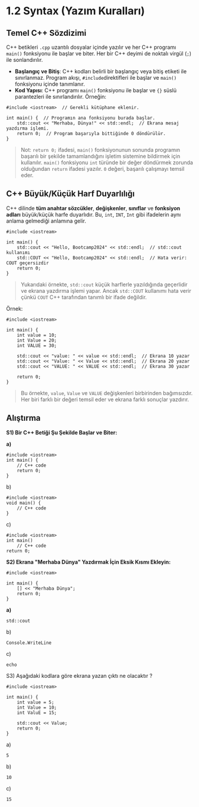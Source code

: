 # 1.2 Syntax (Yazım Kuralları)

## **Temel C++ Sözdizimi**

C++ betikleri `.cpp` uzantılı dosyalar içinde yazılır ve her C++ programı `main()` fonksiyonu ile başlar ve biter. Her bir C++ deyimi de noktalı virgül (`;`) ile sonlandırılır.

* **Başlangıç ve Bitiş**: C++ kodları belirli bir başlangıç veya bitiş etiketi ile sınırlanmaz. Program akışı, `#include`direktifleri ile başlar ve `main()` fonksiyonu içinde tanımlanır.
* **Kod Yapısı**: C++ programı `main()` fonksiyonu ile başlar ve `{}` süslü parantezleri ile sınırlandırılır. Örneğin:

```
#include <iostream>  // Gerekli kütüphane eklenir.

int main() {  // Programın ana fonksiyonu burada başlar.
    std::cout << "Merhaba, Dünya!" << std::endl;  // Ekrana mesaj yazdırma işlemi.
    return 0;  // Program başarıyla bittiğinde 0 döndürülür.
}
```

> Not: `return 0;` ifadesi, `main()` fonksiyonunun sonunda programın başarılı bir şekilde tamamlandığını işletim sistemine bildirmek için kullanılır. `main()` fonksiyonu `int` türünde bir değer döndürmek zorunda olduğundan `return` ifadesi yazılır. `0` değeri, başarılı çalışmayı temsil eder.&#x20;

## **C++ Büyük/Küçük Harf Duyarlılığı**

C++ dilinde **tüm anahtar sözcükler**, **değişkenler**, **sınıflar** ve **fonksiyon adları** büyük/küçük harfe duyarlıdır. Bu, `int`, `INT`, `Int` gibi ifadelerin aynı anlama gelmediği anlamına gelir.

```
#include <iostream>

int main() {
    std::cout << "Hello, Bootcamp2024" << std::endl;  // std::cout kullanımı
    std::COUT << "Hello, Bootcamp2024" << std::endl;  // Hata verir: COUT geçersizdir
    return 0;
}
```

> Yukarıdaki örnekte, `std::cout` küçük harflerle yazıldığında geçerlidir ve ekrana yazdırma işlemi yapar. Ancak `std::COUT` kullanımı hata verir çünkü `COUT` C++ tarafından tanımlı bir ifade değildir.

Örnek:

```
#include <iostream>

int main() {
    int value = 10;
    int Value = 20;
    int VALUE = 30;

    std::cout << "value: " << value << std::endl;  // Ekrana 10 yazar
    std::cout << "Value: " << Value << std::endl;  // Ekrana 20 yazar
    std::cout << "VALUE: " << VALUE << std::endl;  // Ekrana 30 yazar

    return 0;
}
```

> Bu örnekte, `value`, `Value` ve `VALUE` değişkenleri birbirinden bağımsızdır. Her biri farklı bir değeri temsil eder ve ekrana farklı sonuçlar yazdırır.

## Alıştırma

**S1) Bir C++ Betiği Şu Şekilde Başlar ve Biter:**

**a)**

```
#include <iostream>
int main() {
    // C++ code
    return 0;
}
```

b)

```
#include <iostream>
void main() {
    // C++ code
}
```

c)

```
#include <iostream>
int main()
    // C++ code
return 0;
```

**S2) Ekrana "Merhaba Dünya" Yazdırmak İçin Eksik Kısmı Ekleyin:**

```
#include <iostream>

int main() {
    [] << "Merhaba Dünya";
    return 0;
}
```

**a)**

```
std::cout
```

b)

```
Console.WriteLine
```

c)

```
echo
```

S3) Aşağıdaki kodlara göre ekrana yazan çıktı ne olacaktır ?

```
#include <iostream>

int main() {
    int value = 5;
    int Value = 10;
    int ValuE = 15;

    std::cout << Value;
    return 0;
}
```

a)

```
5
```

b)

```
10
```

c)

```
15
```
